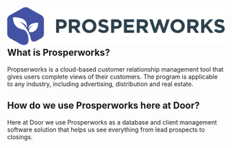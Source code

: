 ## ![](/assets/logo-large-6ecd816a513689c8a33d5f495b99638169e94ce72b76f17edd2e9ae4d13ebf5d.png)What is Prosperworks?

Propserworks is a cloud-based customer relationship management tool that gives users complete views of their customers. The program is applicable to any industry, including advertising, distribution and real estate.

## How do we use Prosperworks here at Door?

Here at Door we use Prosperworks as a database and client management software solution that helps us see everything from lead prospects to closings.

